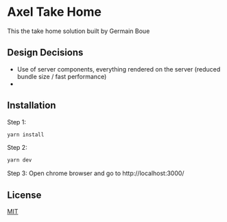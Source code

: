 # Axel Take Home

This the take home solution built by Germain Boue

## Design Decisions

- Use of server components, everything rendered on the server (reduced bundle size / fast performance)
-

## Installation

Step 1:

```bash
yarn install
```

Step 2:

```bash
yarn dev
```

Step 3:
Open chrome browser and go to http://localhost:3000/

## License

[MIT](https://choosealicense.com/licenses/mit/)
